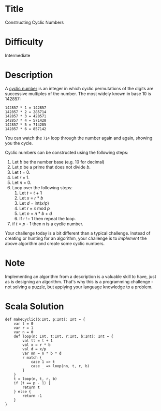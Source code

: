 # Title

Constructing Cyclic Numbers

# Difficulty

Intermediate

# Description

A [cyclic number](https://en.wikipedia.org/wiki/Cyclic_number) is an integer in which cyclic permutations of the digits are successive multiples of the number. The most widely known in base 10 is 142857:

    142857 * 1 = 142857
    142857 * 2 = 285714
    142857 * 3 = 428571
    142857 * 4 = 571428
    142857 * 5 = 714285
    142857 * 6 = 857142

You can watch the `714` loop through the number again and again, showing you the cycle.

Cyclic numbers can be constructed using the following steps: 

1. Let *b* be the number base (e.g. 10 for decimal)
1. Let *p* be a prime that does not divide *b*.
1. Let *t* = 0.
1. Let *r* = 1.
1. Let *n* = 0.
1. Loop over the following steps:
    1. Let *t* = *t* + 1
    1. Let *x* = *r* * *b*
    1. Let *d* = int(*x*/*p*)
    1. Let *r* = *x* mod *p*
    1. Let *n* = *n* * *b* + *d*
    1. If r != 1 then repeat the loop.
1. if *t* = *p* - 1 then n is a cyclic number.

Your challenge today is a bit different than a typical challenge. Instead of creating or hunting for an algorithm, your challenge is to *implement* the above algorithm and create some cyclic numbers. 

# Note

Implementing an algorithm from a description is a valuable skill to have, just as is designing an algorithm. That's why this is a programming challenge - not solving a puzzle, but applying your language knowledge to a problem. 

# Scala Solution

    def makeCyclic(b:Int, p:Int): Int = {
        var t = 0
        var r = 1
        var n = 0
        def loop(n: Int, t:Int, r:Int, b:Int): Int = {
            val tt = t + 1
            val x = r * b
            val d = x/p
            var nn = n * b * d
            r match {
                case 1 => t
                case _ => loop(nn, t, r, b)
            }
        }
        t = loop(n, t, r, b)
        if (t == p - 1) {
            return t
        } else {
            return -1
        }
    }
